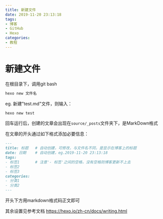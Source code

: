 ```yaml
---
title: 新建文件
date: 2019-11-20 23:13:18
tags:
- 博客
- GitHub
- Hexo
categories:
- 教程
---
```


# 新建文件

在根目录下，调用git bash

```bash
hexo new 文件名
```

eg. 新建"test.md"文件，则输入：

```bash
hexo new test
```

回车运行后，创建的文章会出现在`source/_posts`文件夹下，是MarkDown格式

在文章的开头通过如下格式添加必要信息：

```markdown
---
title: 标题	# 自动创建，可修改，与文件名不同，是显示在博客上的标题
date: 日期	# 自动创建，eg.2019-11-20 23:13:18
tags:
- 标签1		# 注意'- 标签'之间的空格，没有空格则博客更新不上去
- 标签2
- 标签3
categories:
- 分类1
- 分类2
---
```

开头下方用markdown格式码正文即可

其余设置见参考文档 https://hexo.io/zh-cn/docs/writing.html 
